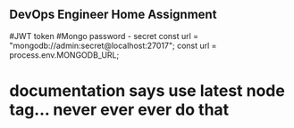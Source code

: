 ## DevOps Engineer Home Assignment
#JWT token
#Mongo password - secret
const url = "mongodb://admin:secret@localhost:27017";
const url = process.env.MONGODB_URL;
# documentation says use latest node tag... never ever ever do that


